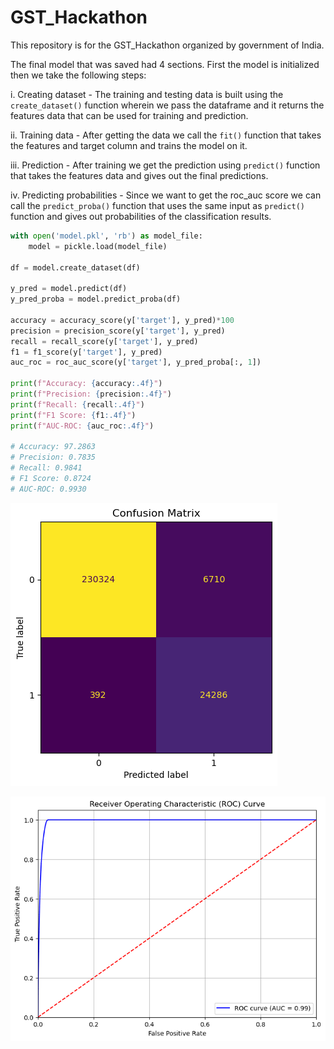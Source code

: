 # GST_Hackathon

This repository is for the GST_Hackathon organized by government of India.

The final model that was saved had 4 sections. First the model is initialized then we take the following steps:
   
i. Creating dataset - The training and testing data is built using the `create_dataset()` function wherein we pass the dataframe and it returns the features data that can be used for training and prediction.

ii. Training data - After getting the data we call the `fit()` function that takes the features and target column and trains the model on it.

iii. Prediction - After training we get the prediction using `predict()` function that takes the features data and gives out the final predictions.

iv. Predicting probabilities - Since we want to get the roc_auc score we can call the `predict_proba()` function that uses the same input as `predict()` function and gives out probabilities of the classification results.

``` python
with open('model.pkl', 'rb') as model_file:
    model = pickle.load(model_file)

df = model.create_dataset(df)

y_pred = model.predict(df)
y_pred_proba = model.predict_proba(df)

accuracy = accuracy_score(y['target'], y_pred)*100
precision = precision_score(y['target'], y_pred)
recall = recall_score(y['target'], y_pred)
f1 = f1_score(y['target'], y_pred)
auc_roc = roc_auc_score(y['target'], y_pred_proba[:, 1])

print(f"Accuracy: {accuracy:.4f}")
print(f"Precision: {precision:.4f}")
print(f"Recall: {recall:.4f}")
print(f"F1 Score: {f1:.4f}")
print(f"AUC-ROC: {auc_roc:.4f}")

# Accuracy: 97.2863
# Precision: 0.7835
# Recall: 0.9841
# F1 Score: 0.8724
# AUC-ROC: 0.9930

```

![Confusion matrix](confusion_matrix.png)

![ROC curve](roc_curve.png)
